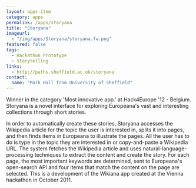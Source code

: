 ```yaml
---
layout: apps-item
category: apps
permalink: /apps/storyana
title: "Storyana"
imageurl:
  - "/img/apps/Storyana/storyana.fw.png"
featured: false
tags:
  - Hackathon Prototype
  - Storytelling
links:
  - http://paths.sheffield.ac.uk/storyana
contact: 
  name: "Mark Hall from University of Sheffield"
---
```


Winner in the category 'Most innovative app.' at Hack4Europe '12 - Belgium. Storyana is a novel interface for exploring Europeana's vast and interesting collections through short stories.

 In order to automatically create these stories, Storyana accesses the Wikipedia article for the topic the user is interested in, splits it into pages, and then finds items in Europeana to illustrate the pages. All the user has to do is type in the topic they are interested in or copy-and-paste a Wikipedia URL. The system fetches the Wikipedia article and uses natural-language-processing techniques to extract the content and create the story. For each page, the most important keywords are determined, sent to Europeana's open-search API and four items that match the content on the page are selected. This is a development of the Wikiana app created at the Vienna hackathon in October 2011. 

